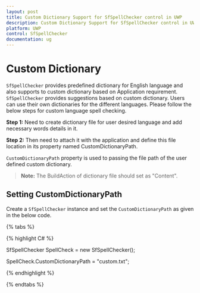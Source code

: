 ```yaml
---
layout: post
title: Custom Dictionary Support for SfSpellChecker control in UWP
description: Custom Dictionary Support for SfSpellChecker control in UWP
platform: UWP
control: SfSpellChecker
documentation: ug
---
```


# Custom Dictionary

`SfSpellChecker` provides predefined dictionary for English language and also supports to custom dictionary based on Application requirement. `SfSpellChecker` provides suggestions based on custom dictionary. Users can use their own dictionaries for the different languages. Please follow the below steps for custom language spell checking.

**Step 1:** Need to create dictionary file for user desired language and add necessary words details in it. 
 
**Step 2:** Then need to attach it with the application and define this file location in its property named CustomDictionaryPath. 
 
`CustomDictionaryPath` property is used to passing the file path of the user defined custom dictionary.

>**Note:** The BuildAction of dictionary file should set as "Content".

## Setting CustomDictionaryPath

Create a `SfSpellChecker` instance and set the `CustomDictionaryPath` as given in the below code.

{% tabs %}

{% highlight C# %}

SfSpellChecker SpellCheck = new SfSpellChecker(); 

SpellCheck.CustomDictionaryPath = "custom.txt";

{% endhighlight %}

{% endtabs %}
